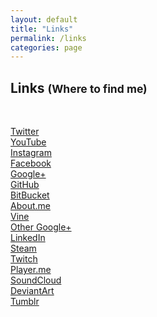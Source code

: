 ```yaml
---
layout: default
title: "Links"
permalink: /links
categories: page
---
```


<h2 class="">Links <small>(Where to find me)</small></h2>
<br />
<p id="linkbuttons">
  <div class="mdl-grid">
    <div class="mdl-cell mdl-cell--4-col">
      <a class="mdl-button mdl-js-button mdl-button--raised mdl-js-ripple-effect" href="http://twitter.com/thinkaliker" target="_blank"><i class="fa fa-twitter"></i> Twitter</a>
    </div>
    <div class="mdl-cell mdl-cell--4-col">
      <a class="mdl-button mdl-js-button mdl-button--raised mdl-js-ripple-effectr" href="http://youtube.com/thinkaliker" target="_blank"><i class="fa fa-youtube-play"></i> YouTube</a>
    </div>
    <div class="mdl-cell mdl-cell--4-col">
      <a class="mdl-button mdl-js-button mdl-button--raised mdl-js-ripple-effect" href="http://instagram.com/thinkaliker" target="_blank"><i class="fa fa-instagram"></i> Instagram</a>
    </div>
    <div class="mdl-cell mdl-cell--4-col">
      <a class="mdl-button mdl-js-button mdl-button--raised mdl-js-ripple-effect" href="http://facebook.com/thinkaliker" target="_blank"><i class="fa fa-facebook"></i> Facebook</a>
    </div>
    <div class="mdl-cell mdl-cell--4-col">
      <a class="mdl-button mdl-js-button mdl-button--raised mdl-js-ripple-effect" href="http://plus.google.com/+AdamChao" target="_blank"><i class="fa fa-google-plus"></i> Google+</a>
    </div>
    <div class="mdl-cell mdl-cell--4-col">
      <a class="mdl-button mdl-js-button mdl-button--raised mdl-js-ripple-effect" href="http://github.com/thinkaliker" target="_blank"><i class="fa fa-github-alt"></i> GitHub</a>
    </div>
    <div class="mdl-cell mdl-cell--4-col">
      <a class="mdl-button mdl-js-button mdl-button--raised mdl-js-ripple-effect" href="http://bitbucket.org/thinkaliker" target="_blank"><i class="fa fa-bitbucket"></i> BitBucket</a>
    </div>
    <div class="mdl-cell mdl-cell--4-col">
      <a class="mdl-button mdl-js-button mdl-button--raised mdl-js-ripple-effect" href="http://adamchao.me" target="_blank"><i class="fa fa-briefcase"></i> About.me</a>
    </div>
    <div class="mdl-cell mdl-cell--4-col">
      <a class="mdl-button mdl-js-button mdl-button--raised mdl-js-ripple-effect" href="http://vine.co/thinkaliker" target="_blank"><i class="fa fa-vine"></i> Vine</a>
    </div>
    <div class="mdl-cell mdl-cell--4-col">
      <a class="mdl-button mdl-js-button mdl-button--raised mdl-js-ripple-effect" href="http://plus.google.com/+thinkalikertk" target="_blank"><i class="fa fa-google-plus"></i> Other Google+</a>
    </div>
    <div class="mdl-cell mdl-cell--4-col">
      <a class="mdl-button mdl-js-button mdl-button--raised mdl-js-ripple-effect" href="http://linkedin.com/in/adamchao1" target="_blank"><i class="fa fa-linkedin"></i> LinkedIn</a>
    </div>
    <div class="mdl-cell mdl-cell--3-col">
      <a class="mdl-button mdl-js-button mdl-button--raised mdl-js-ripple-effect" href="http://steamcommunity.com/id/thinkaliker/"><i class="fa fa-steam"></i> Steam</a>
    </div>
    <div class="mdl-cell mdl-cell--4-col">
      <a class="mdl-button mdl-js-button mdl-button--raised mdl-js-ripple-effect" href="http://twitch.tv/thinkaliker/" target="_blank"><i class="fa fa-twitch"></i> Twitch</a>
    </div>
    <div class="mdl-cell mdl-cell--4-col">
      <a class="mdl-button mdl-js-button mdl-button--raised mdl-js-ripple-effect" href="http://player.me/thinkaliker" target="_blank"><i class="fa fa-globe"></i> Player.me</a>
    </div>
    <div class="mdl-cell mdl-cell--4-col">
      <a class="mdl-button mdl-js-button mdl-button--raised mdl-js-ripple-effect" href="http://soundcloud.com/thinkaliker" target="_blank"><i class="fa fa-soundcloud"></i> SoundCloud</a>
    </div>
    <div class="mdl-cell mdl-cell--4-col">
      <a class="mdl-button mdl-js-button mdl-button--raised mdl-js-ripple-effect" href="http://thinkaliker.deviantart.com/" target="_blank"><i class="fa fa-deviantart"></i> DeviantArt</a>
    </div>
    <div class="mdl-cell mdl-cell--4-col">
      <a class="mdl-button mdl-js-button mdl-button--raised mdl-js-ripple-effect" href="http://thinkaliker.tumblr.com" target="_blank"><i class="fa fa-tumblr"></i> Tumblr</a>
    </div>
  </div>
</p>


